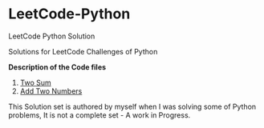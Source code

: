 # LeetCode-Python
LeetCode Python Solution

Solutions for LeetCode Challenges of Python

**Description of the Code files**

01. [Two Sum](01.TwoSum.py)
02. [Add Two Numbers](02.AddTwoNumbers.py)


This Solution set is authored by myself when I was solving some of Python problems, It is not a complete set - A work in Progress.
